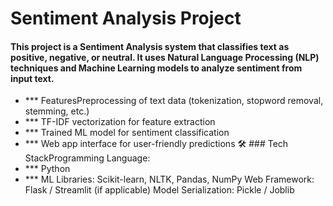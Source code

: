 # Sentiment Analysis Project

#### This project is a Sentiment Analysis system that classifies text as positive, negative, or neutral. It uses Natural Language Processing (NLP) techniques and Machine Learning models to analyze sentiment from input text.
- *** FeaturesPreprocessing of text data (tokenization, stopword removal, stemming, etc.)
- *** TF-IDF vectorization for feature extraction
- *** Trained ML model for sentiment classification
- *** Web app interface for user-friendly predictions
🛠️ ### Tech StackProgramming Language:
- *** Python
- *** ML Libraries: Scikit-learn, NLTK, Pandas, NumPy
Web Framework: Flask / Streamlit (if applicable)
Model Serialization: Pickle / Joblib
